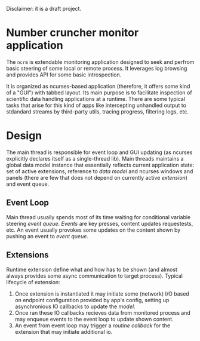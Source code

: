 Disclaimer: it is a draft project.

# Number cruncher monitor application

The `ncrm` is extendable monitoring application designed to seek
and perfrom basic steering of some local or remote process. It leverages log
browsing and provides API for some basic introspection.

It is organized as ncurses-based application (therefore, it offers some kind
of a "GUI") with tabbed layout. Its main purpose is to facilitate inspection
of scientific data handling applications at a runtime. There are some typical
tasks that arise for this kind of apps like intercepting unhandled output to
stdandard streams by third-party utils, tracing progress, filtering logs, etc.

# Design

The main thread is responsible for event loop and GUI updating (as ncurses
explicitly declares itself as a single-thread lib). Main threads maintains
a global data model instance that essentially reflects current application
state: set of active extensions, reference to *data model* and ncurses windows
and panels (there are few that does not depend on currently active *extension*)
and event queue.

## Event Loop

Main thread usually spends most of its time waiting for conditional variable
steering *event queue*. *Events* are key presses, content updates requestests,
etc. An event usually provokes some updates on the content shown by pushing an
event to *event queue*.

## Extensions

Runtime extension define what and how has to be shown (and almost always
provides some async communication to target process). Typical lifecycle of
extension:

1. Once extension is instantiated it may initiate some (network) I/O based on
   endpoint configuration provided by app's config, setting up asynchronious
   IO callbacks to update the *model*.
2. Once ran these IO callbacks recieves data from monitored process and may
   enqueue events to the event loop to update shown content.
3. An event from event loop may trigger a *routine callback* for the extension
   that may initiate additional io.

